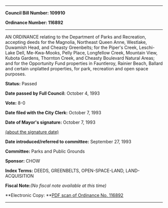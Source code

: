 

********

**Council Bill Number: 109910**
   
**Ordinance Number: 116892**
********

 AN ORDINANCE relating to the Department of Parks and Recreation, accepting deeds for the Magnolia, Northeast Queen Anne, Westlake, Duwamish Head, and Cheasty Greenbelts; for the Piper's Creek, Leschi-Lake Dell, Me-Kwa-Mooks, Pelly Place, Longfellow Creek, Mountain View, Kubota Gardens, Thornton Creek, and Cheasty Boulevard Natural Areas; and for the Opportunity Fund properties in Fauntleroy, Rainier Beach, Ballard and certain unplatted properties, for park, recreation and open space purposes.

**Status:** Passed
   
**Date passed by Full Council:** October 4, 1993
   
**Vote:** 8-0
   
**Date filed with the City Clerk:** October 7, 1993
   
**Date of Mayor's signature:** October 7, 1993
   
[(about the signature date)](/~public/approvaldate.htm)
   
   
   
**Date introduced/referred to committee:** September 27, 1993
   
**Committee:** Parks and Public Grounds
   
**Sponsor:** CHOW
   
   
**Index Terms:** DEEDS, GREENBELTS, OPEN-SPACE-LAND, LAND-ACQUISITION

**Fiscal Note:**_(No fiscal note available at this time)_

**Electronic Copy: **[PDF scan of Ordinance No. 116892](/~archives/Ordinances/Ord_116892.pdf)

********

